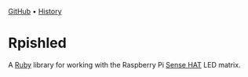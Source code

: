 [GitHub](https://github.com/lllisteu/rpishled) • [History](History.md)

# Rpishled

A [Ruby](https://www.ruby-lang.org/) library for working with the Raspberry Pi [Sense HAT](https://www.raspberrypi.com/documentation/accessories/sense-hat.html) LED matrix.
